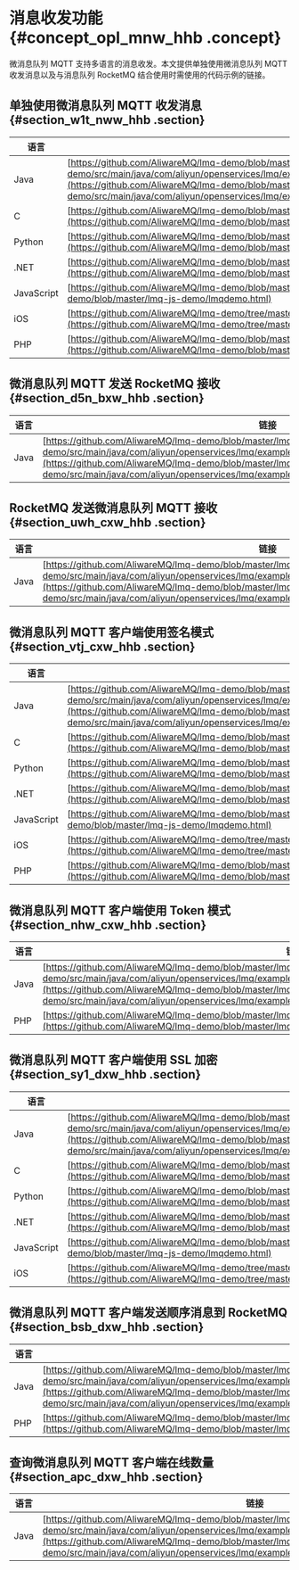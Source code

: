 # 消息收发功能 {#concept_opl_mnw_hhb .concept}

 微消息队列 MQTT 支持多语言的消息收发。本文提供单独使用微消息队列 MQTT 收发消息以及与消息队列 RocketMQ 结合使用时需使用的代码示例的链接。

## 单独使用微消息队列 MQTT 收发消息 {#section_w1t_nww_hhb .section}

|语言|链接|
|--|--|
|Java| [https://github.com/AliwareMQ/lmq-demo/blob/master/lmq-java-demo/src/main/java/com/aliyun/openservices/lmq/example/demo/MQ4IoTSendMessageToMQ4IoTUseSignatureMode.java](https://github.com/AliwareMQ/lmq-demo/blob/master/lmq-java-demo/src/main/java/com/aliyun/openservices/lmq/example/demo/MQ4IoTSendMessageToMQ4IoTUseSignatureMode.java) |
|C| [https://github.com/AliwareMQ/lmq-demo/blob/master/lmq-c-demo/src/c/mqttDemo.c](https://github.com/AliwareMQ/lmq-demo/blob/master/lmq-c-demo/src/c/mqttDemo.c) |
|Python| [https://github.com/AliwareMQ/lmq-demo/blob/master/lmq-python-demo/MQTTSendMessage2MQTT.py](https://github.com/AliwareMQ/lmq-demo/blob/master/lmq-python-demo/MQTTSendMessage2MQTT.py) |
|.NET| [https://github.com/AliwareMQ/lmq-demo/blob/master/lmq-DoNet-demo/MQTTDemo.cs](https://github.com/AliwareMQ/lmq-demo/blob/master/lmq-DoNet-demo/MQTTDemo.cs) |
|JavaScript| [https://github.com/AliwareMQ/lmq-demo/blob/master/lmq-js-demo/lmqdemo.html](https://github.com/AliwareMQ/lmq-demo/blob/master/lmq-js-demo/lmqdemo.html) |
|iOS| [https://github.com/AliwareMQ/lmq-demo/tree/master/lmq-ios-demo/MQTTChatDemo](https://github.com/AliwareMQ/lmq-demo/tree/master/lmq-ios-demo/MQTTChatDemo) |
|PHP| [https://github.com/AliwareMQ/lmq-demo/blob/master/lmq-php-demo/MQTTSendMessageToMQTT.php](https://github.com/AliwareMQ/lmq-demo/blob/master/lmq-php-demo/MQTTSendMessageToMQTT.php) |

##  微消息队列 MQTT 发送 RocketMQ 接收 {#section_d5n_bxw_hhb .section}

|语言|链接|
|--|--|
|Java| [https://github.com/AliwareMQ/lmq-demo/blob/master/lmq-java-demo/src/main/java/com/aliyun/openservices/lmq/example/demo/MQ4IoTSendMessageToRocketMQ.java](https://github.com/AliwareMQ/lmq-demo/blob/master/lmq-java-demo/src/main/java/com/aliyun/openservices/lmq/example/demo/MQ4IoTSendMessageToRocketMQ.java) |

## RocketMQ 发送微消息队列 MQTT 接收 {#section_uwh_cxw_hhb .section}

|语言|链接|
|--|--|
|Java| [https://github.com/AliwareMQ/lmq-demo/blob/master/lmq-java-demo/src/main/java/com/aliyun/openservices/lmq/example/demo/RocketMQSendMessageToMQ4IoT.java](https://github.com/AliwareMQ/lmq-demo/blob/master/lmq-java-demo/src/main/java/com/aliyun/openservices/lmq/example/demo/RocketMQSendMessageToMQ4IoT.java) |

##  微消息队列 MQTT 客户端使用签名模式 {#section_vtj_cxw_hhb .section}

|语言|链接|
|--|--|
|Java| [https://github.com/AliwareMQ/lmq-demo/blob/master/lmq-java-demo/src/main/java/com/aliyun/openservices/lmq/example/demo/MQ4IoTSendMessageToMQ4IoTUseSignatureMode.java](https://github.com/AliwareMQ/lmq-demo/blob/master/lmq-java-demo/src/main/java/com/aliyun/openservices/lmq/example/demo/MQ4IoTSendMessageToMQ4IoTUseSignatureMode.java) |
|C| [https://github.com/AliwareMQ/lmq-demo/blob/master/lmq-c-demo/src/c/mqttDemo.c](https://github.com/AliwareMQ/lmq-demo/blob/master/lmq-c-demo/src/c/mqttDemo.c) |
|Python| [https://github.com/AliwareMQ/lmq-demo/blob/master/lmq-python-demo/MQTTSendMessage2MQTT.py](https://github.com/AliwareMQ/lmq-demo/blob/master/lmq-python-demo/MQTTSendMessage2MQTT.py) |
|.NET| [https://github.com/AliwareMQ/lmq-demo/blob/master/lmq-DoNet-demo/MQTTDemo.cs](https://github.com/AliwareMQ/lmq-demo/blob/master/lmq-DoNet-demo/MQTTDemo.cs) |
|JavaScript| [https://github.com/AliwareMQ/lmq-demo/blob/master/lmq-js-demo/lmqdemo.html](https://github.com/AliwareMQ/lmq-demo/blob/master/lmq-js-demo/lmqdemo.html) |
|iOS| [https://github.com/AliwareMQ/lmq-demo/tree/master/lmq-ios-demo/MQTTChatDemo](https://github.com/AliwareMQ/lmq-demo/tree/master/lmq-ios-demo/MQTTChatDemo) |
|PHP| [https://github.com/AliwareMQ/lmq-demo/blob/master/lmq-php-demo/MQTTConnectUseSignatureMode.php](https://github.com/AliwareMQ/lmq-demo/blob/master/lmq-php-demo/MQTTConnectUseSignatureMode.php) |

##  微消息队列 MQTT 客户端使用 Token 模式 {#section_nhw_cxw_hhb .section}

|语言|链接|
|--|--|
|Java| [https://github.com/AliwareMQ/lmq-demo/blob/master/lmq-java-demo/src/main/java/com/aliyun/openservices/lmq/example/demo/MQ4IoTSendMessageToMQ4IoTUseTokenMode.java](https://github.com/AliwareMQ/lmq-demo/blob/master/lmq-java-demo/src/main/java/com/aliyun/openservices/lmq/example/demo/MQ4IoTSendMessageToMQ4IoTUseTokenMode.java) |
|PHP| [https://github.com/AliwareMQ/lmq-demo/blob/master/lmq-php-demo/MQTTConnectUseTokenMode.php](https://github.com/AliwareMQ/lmq-demo/blob/master/lmq-php-demo/MQTTConnectUseTokenMode.php) |

##  微消息队列 MQTT 客户端使用 SSL 加密 {#section_sy1_dxw_hhb .section}

|语言|链接|
|--|--|
|Java| [https://github.com/AliwareMQ/lmq-demo/blob/master/lmq-java-demo/src/main/java/com/aliyun/openservices/lmq/example/demo/MQ4IoTSendMessageToMQ4IoTUseSignatureMode.java](https://github.com/AliwareMQ/lmq-demo/blob/master/lmq-java-demo/src/main/java/com/aliyun/openservices/lmq/example/demo/MQ4IoTSendMessageToMQ4IoTUseSignatureMode.java) |
|C| [https://github.com/AliwareMQ/lmq-demo/blob/master/lmq-c-demo/src/c/mqttDemo.c](https://github.com/AliwareMQ/lmq-demo/blob/master/lmq-c-demo/src/c/mqttDemo.c) |
|Python| [https://github.com/AliwareMQ/lmq-demo/blob/master/lmq-python-demo/MQTTSendMessage2MQTT.py](https://github.com/AliwareMQ/lmq-demo/blob/master/lmq-python-demo/MQTTSendMessage2MQTT.py) |
|.NET| [https://github.com/AliwareMQ/lmq-demo/blob/master/lmq-DoNet-demo/MQTTDemo.cs](https://github.com/AliwareMQ/lmq-demo/blob/master/lmq-DoNet-demo/MQTTDemo.cs) |
|JavaScript| [https://github.com/AliwareMQ/lmq-demo/blob/master/lmq-js-demo/lmqdemo.html](https://github.com/AliwareMQ/lmq-demo/blob/master/lmq-js-demo/lmqdemo.html) |
|iOS| [https://github.com/AliwareMQ/lmq-demo/tree/master/lmq-ios-demo/MQTTChatDemo](https://github.com/AliwareMQ/lmq-demo/tree/master/lmq-ios-demo/MQTTChatDemo) |

##  微消息队列 MQTT 客户端发送顺序消息到 RocketMQ {#section_bsb_dxw_hhb .section}

|语言|链接|
|--|--|
|Java| [https://github.com/AliwareMQ/lmq-demo/blob/master/lmq-java-demo/src/main/java/com/aliyun/openservices/lmq/example/demo/MQ4IoTSendMessageToMQ4IoTUseSignatureMode.java](https://github.com/AliwareMQ/lmq-demo/blob/master/lmq-java-demo/src/main/java/com/aliyun/openservices/lmq/example/demo/MQ4IoTSendMessageToMQ4IoTUseSignatureMode.java) |
|PHP| [https://github.com/AliwareMQ/lmq-demo/blob/master/lmq-php-demo/MQTTSendOrderMessage.php](https://github.com/AliwareMQ/lmq-demo/blob/master/lmq-php-demo/MQTTSendOrderMessage.php) |

## 查询微消息队列 MQTT 客户端在线数量 {#section_apc_dxw_hhb .section}

|语言|链接|
|--|--|
|Java| [https://github.com/AliwareMQ/lmq-demo/blob/master/lmq-java-demo/src/main/java/com/aliyun/openservices/lmq/example/demo/QueryOnlineClientNumDemo.java](https://github.com/AliwareMQ/lmq-demo/blob/master/lmq-java-demo/src/main/java/com/aliyun/openservices/lmq/example/demo/QueryOnlineClientNumDemo.java) |

